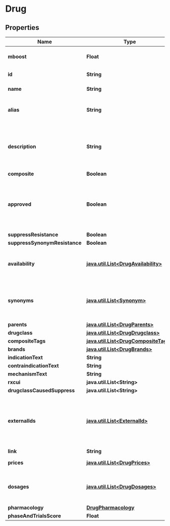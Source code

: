 # Drug

## Properties
Name | Type | Description | Notes
------------ | ------------- | ------------- | -------------
**mboost** | **Float** | intrinsic boost to the record. |  [optional]
**id** | **String** | unique identifier. | 
**name** | **String** | The name of the drug. | 
**alias** | **String** | The most common name for the drug. |  [optional]
**description** | **String** | Descriptions of drug chemical properties, history and regulatory status. |  [optional]
**composite** | **Boolean** |  |  [optional]
**approved** | **Boolean** | Indicates whether this drug has been approved by any regulating government. | 
**suppressResistance** | **Boolean** |  |  [optional]
**suppressSynonymResistance** | **Boolean** |  |  [optional]
**availability** | [**java.util.List&lt;DrugAvailability&gt;**](DrugAvailability.md) | Countries or jurisdictions where this drug is available. |  [optional]
**synonyms** | [**java.util.List&lt;Synonym&gt;**](Synonym.md) | Other names or identifiers that are associated with this drug. |  [optional]
**parents** | [**java.util.List&lt;DrugParents&gt;**](DrugParents.md) |  |  [optional]
**drugclass** | [**java.util.List&lt;DrugDrugclass&gt;**](DrugDrugclass.md) |  |  [optional]
**compositeTags** | [**java.util.List&lt;DrugCompositeTags&gt;**](DrugCompositeTags.md) |  |  [optional]
**brands** | [**java.util.List&lt;DrugBrands&gt;**](DrugBrands.md) |  |  [optional]
**indicationText** | **String** |  |  [optional]
**contraindicationText** | **String** |  |  [optional]
**mechanismText** | **String** |  |  [optional]
**rxcui** | **java.util.List&lt;String&gt;** |  |  [optional]
**drugclassCausedSuppress** | **java.util.List&lt;String&gt;** |  |  [optional]
**externalIds** | [**java.util.List&lt;ExternalId&gt;**](ExternalId.md) | Identifiers used in other websites or databases providing information about this drug. |  [optional]
**link** | **String** |  |  [optional]
**prices** | [**java.util.List&lt;DrugPrices&gt;**](DrugPrices.md) | Unit drug prices. |  [optional]
**dosages** | [**java.util.List&lt;DrugDosages&gt;**](DrugDosages.md) | A list of the commercially available dosages of the drug. |  [optional]
**pharmacology** | [**DrugPharmacology**](DrugPharmacology.md) |  |  [optional]
**phaseAndTrialsScore** | **Float** |  |  [optional]

